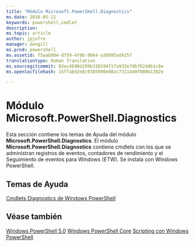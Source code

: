 ```yaml
---
title: "Módulo Microsoft.PowerShell.Diagnostics"
ms.date: 2016-05-11
keywords: powershell,cmdlet
description: 
ms.topic: article
author: jpjofre
manager: dongill
ms.prod: powershell
ms.assetid: f5aab004-d759-4f8b-9064-a30095ad4257
translationtype: Human Translation
ms.sourcegitcommit: 03ac4b90d299b316194f1fa932e7dbf62d4b1c8e
ms.openlocfilehash: 15ffabd2e8c9385990e08ac7311449f000b1302e

---
```


# Módulo Microsoft.PowerShell.Diagnostics
Esta sección contiene los temas de Ayuda del módulo **Microsoft.PowerShell.Diagnostics**. El módulo **Microsoft.PowerShell.Diagnostics** contiene cmdlets con los que se administran registros de eventos, contadores de rendimiento y el Seguimiento de eventos para Windows (ETW). Se instala con Windows PowerShell.

## Temas de Ayuda
[Cmdlets Diagnostics de Windows PowerShell](http://go.microsoft.com/fwlink/?LinkID=245858)

## Véase también
[Windows PowerShell 5.0](Windows-PowerShell-5.0.md)
[Windows PowerShell Core](https://technet.microsoft.com/en-us/library/4b75f1e4-f327-48f3-92ab-bf5435094d41)
[Scripting con Windows PowerShell](../../getting-started/fundamental/Scripting-with-Windows-PowerShell.md)




<!--HONumber=Aug16_HO3-->


